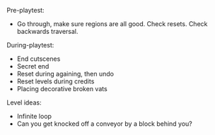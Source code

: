 Pre-playtest:
- Go through, make sure regions are all good. Check resets. Check backwards traversal.

During-playtest:
- End cutscenes
- Secret end
- Reset during againing, then undo
- Reset levels during credits
- Placing decorative broken vats


Level ideas:
- Infinite loop
- Can you get knocked off a conveyor by a block behind you?
